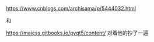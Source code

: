 
https://www.cnblogs.com/archisama/p/5444032.html

和

https://maicss.gitbooks.io/pyqt5/content/
对着他的抄了一遍


